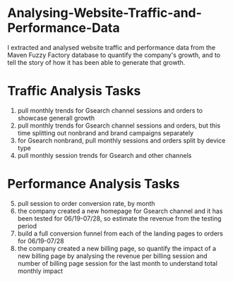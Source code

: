 # Analysing-Website-Traffic-and-Performance-Data
I extracted and analysed website traffic and performance data from the Maven Fuzzy Factory database to quantify the company's growth, and to tell the story of how it has been able to generate that growth.

# Traffic Analysis Tasks <br>
1. pull monthly trends for Gsearch channel sessions and orders to showcase generall growth <br>
2. pull monthly trends for Gsearch channel sessions and orders, but this time splitting out nonbrand and brand campaigns separately <br>
3. for Gsearch nonbrand, pull monthly sessions and orders split by device type <br>
4. pull monthly session trends for Gsearch and other channels <br>

# Performance Analysis Tasks <br>
5. pull session to order conversion rate, by month <br>
6. the company created a new homepage for Gsearch channel and it has been tested for 06/19-07/28, so estimate the revenue from the testing period <br> 
7. build a full conversion funnel from each of the landing pages to orders for 06/19-07/28 <br>
8. the company created a new billing page, so quantify the impact of a new billing page by analysing the revenue per billing session and number of billing page session for the last month to understand total monthly impact <br>
